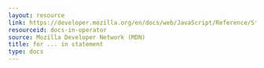 ```yaml
---
layout: resource
link: https://developer.mozilla.org/en/docs/web/JavaScript/Reference/Statements/for...in
resourceid: docs-in-operator
source: Mozilla Developer Network (MDN)
title: for ... in statement
type: docs
---
```


